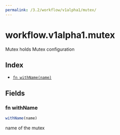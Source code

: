 ```yaml
---
permalink: /3.2/workflow/v1alpha1/mutex/
---
```


# workflow.v1alpha1.mutex

Mutex holds Mutex configuration

## Index

* [`fn withName(name)`](#fn-withname)

## Fields

### fn withName

```ts
withName(name)
```

name of the mutex